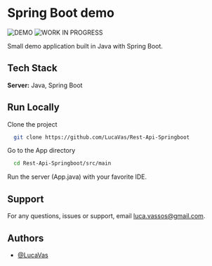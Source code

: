 
# Spring Boot demo

![DEMO](https://img.shields.io/badge/DEMO-darkgreen?style=for-the-badge&logo=workinprogress&logoColor=black)
![WORK IN PROGRESS](https://img.shields.io/badge/WORKINPROGRESS-ffc107?style=for-the-badge&logo=workinprogress&logoColor=black)

Small demo application built in Java with Spring Boot.

## Tech Stack

**Server:** Java, Spring Boot


## Run Locally

Clone the project

```bash
  git clone https://github.com/LucaVas/Rest-Api-Springboot
```

Go to the App directory

```bash
  cd Rest-Api-Springboot/src/main
```

Run the server (App.java) with your favorite IDE.


## Support

For any questions, issues or support, email luca.vassos@gmail.com.


## Authors

- [@LucaVas](https://www.github.com/LucaVas)


